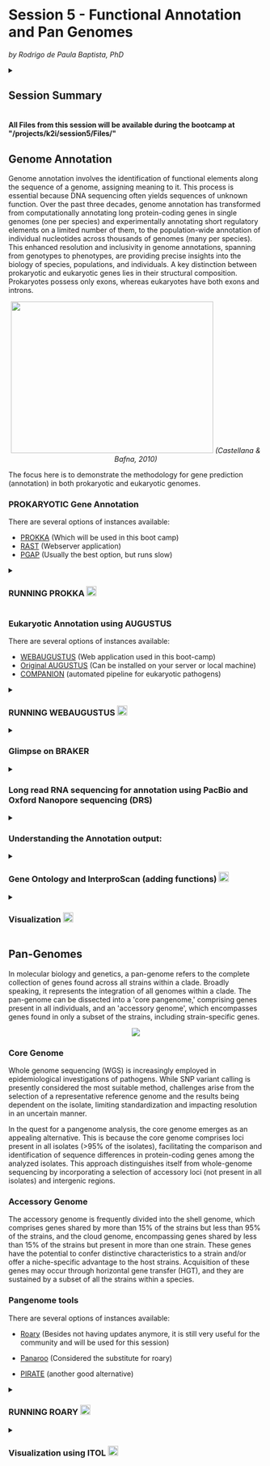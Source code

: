 # Session 5 - Functional Annotation and Pan Genomes
*by Rodrigo de Paula Baptista, PhD*

<details>
 <summary>
  
  ## Session Summary</summary>
 <p></p>

 * Genome Annotation
 
   * Prokaryotic annotation
  
     * Running Prokka
  
   * Eukaryotic Annotation
  
     * Training your prediction dataset

     * Running AUGUSTUS

     * Glimpse on BRAKER
    
   * Direct RNA sequencing for annotation
  
   * Understanding the output:

     * prokka output files

     * the gff file

   * Gene Ontology and InterproScan (adding functions)
     
   * Visualization
  
   

* Pan-Genomes
   * Core Genomes

   * Accessory Genomes

   * Running Roary the Pan-Genome pipeline
      
      * preparing dataset
      
      * Running Roary
      
      * Output files
      
      * Running Raxml to make a phylogenetic tree  
 
   * Visualization using ITOL
</details>

#### **All Files from this session will be available during the bootcamp at "/projects/k2i/session5/Files/"**

## Genome Annotation
Genome annotation involves the identification of functional elements along the sequence of a genome, assigning meaning to it. This process is essential because DNA sequencing often yields sequences of unknown function. Over the past three decades, genome annotation has transformed from computationally annotating long protein-coding genes in single genomes (one per species) and experimentally annotating short regulatory elements on a limited number of them, to the population-wide annotation of individual nucleotides across thousands of genomes (many per species). This enhanced resolution and inclusivity in genome annotations, spanning from genotypes to phenotypes, are providing precise insights into the biology of species, populations, and individuals.
A key distinction between prokaryotic and eukaryotic genes lies in their structural composition. Prokaryotes possess only exons, whereas eukaryotes have both exons and introns. 
<p align="center">
<img src="https://github.com/treangenlab/radmicrobes/assets/28576450/bf4a90cb-64f7-4f0b-b791-a623fc8fd3eb" width="400" height="300">
<em>(Castellana & Bafna, 2010)</em>
</p>

The focus here is to demonstrate the methodology for gene prediction (annotation) in both prokaryotic and eukaryotic genomes.

### PROKARYOTIC Gene Annotation

There are several options of instances available:
- [PROKKA](https://github.com/tseemann/prokka) (Which will be used in this boot camp)
- [RAST](https://rast.nmpdr.org/) (Webserver application)
- [PGAP](https://github.com/ncbi/pgap) (Usually the best option, but runs slow)

<details>
<summary>
 
 ### RUNNING PROKKA <img src="https://github.com/treangenlab/radmicrobes/assets/28576450/b4033000-380f-416a-aeec-ab7385412a6b" width="20" height="20"></summary>
<p></p>
 Prokka is a software tool designed for the rapid annotation of bacterial, archaeal, and viral genomes, generating output files that adhere to standard specifications.

 [Prokka documentation](https://github.com/tseemann/prokka)

#### <ins>Files to be used in this hands-on</ins>
File name  | Description | Location in the cluster
------------- | ------------- | ------------- 
ARLG-4673_assembly.fasta  | Assembled genome generated on session 1 | /projects/k2i/session5/Files/Prokka
my_genome.gff  | Pre-generated gff output | /projects/k2i/session5/Files/Prokka

**Basic Usage:**
```
###Prepare to run in interactive node
srun --pty --export=ALL --ntasks=1 --reservation=workshop --cpus-per-task=8 --mem=15GB --time=04:00:00 /bin/bash

###Activate Prokka's enviroment
ml Mamba
mamba activate /projects/k2i/session_conda_environments/S5_prokka_roary

##Run prokka
prokka --outdir prokka_test --prefix my_genome --rfam genome.fasta
```
**Flag explanation**

**--outdir** [name]      Output folder (in this case it will be a folder created as prokka_test in your current location)

**--prefix** [name]      Filename output prefix (in this case it will name your files with the my_genome prefix, e.g. my_genome.gff)

**--rfam**               Enable searching also for ncRNAs with Infernal+Rfam and not just protein-coding genes

<ins>For more options type:</ins>

```prokka -h```

<details>
 <summary>prokka options</summary>

```
General:
  --help            This help
  --version         Print version and exit
  --citation        Print citation for referencing Prokka
  --quiet           No screen output (default OFF)
  --debug           Debug mode: keep all temporary files (default OFF)
Setup:
  --listdb          List all configured databases
  --setupdb         Index all installed databases
  --cleandb         Remove all database indices
  --depends         List all software dependencies
Outputs:
  --outdir [X]      Output folder [auto] (default '')
  --force           Force overwriting existing output folder (default OFF)
  --prefix [X]      Filename output prefix [auto] (default '')
  --addgenes        Add 'gene' features for each 'CDS' feature (default OFF)
  --locustag [X]    Locus tag prefix (default 'PROKKA')
  --increment [N]   Locus tag counter increment (default '1')
  --gffver [N]      GFF version (default '3')
  --compliant       Force Genbank/ENA/DDJB compliance: --genes --mincontiglen 200 --centre XXX (default OFF)
  --centre [X]      Sequencing centre ID. (default '')
Organism details:
  --genus [X]       Genus name (default 'Genus')
  --species [X]     Species name (default 'species')
  --strain [X]      Strain name (default 'strain')
  --plasmid [X]     Plasmid name or identifier (default '')
Annotations:
  --kingdom [X]     Annotation mode: Archaea|Bacteria|Mitochondria|Viruses (default 'Bacteria')
  --gcode [N]       Genetic code / Translation table (set if --kingdom is set) (default '0')
  --prodigaltf [X]  Prodigal training file (default '')
  --gram [X]        Gram: -/neg +/pos (default '')
  --usegenus        Use genus-specific BLAST databases (needs --genus) (default OFF)
  --proteins [X]    Fasta file of trusted proteins to first annotate from (default '')
  --hmms [X]        Trusted HMM to first annotate from (default '')
  --metagenome      Improve gene predictions for highly fragmented genomes (default OFF)
  --rawproduct      Do not clean up /product annotation (default OFF)
Computation:
  --fast            Fast mode - skip CDS /product searching (default OFF)
  --cpus [N]        Number of CPUs to use [0=all] (default '8')
  --mincontiglen [N] Minimum contig size [NCBI needs 200] (default '1')
  --evalue [n.n]    Similarity e-value cut-off (default '1e-06')
  --rfam            Enable searching for ncRNAs with Infernal+Rfam (SLOW!) (default '0')
  --norrna          Don't run rRNA search (default OFF)
  --notrna          Don't run tRNA search (default OFF)
  --rnammer         Prefer RNAmmer over Barrnap for rRNA prediction (default OFF)
```
</details>

</details>

### Eukaryotic Annotation using AUGUSTUS

There are several options of instances available:
- [WEBAUGUSTUS](https://bioinf.uni-greifswald.de/webaugustus/) (Web application used in this boot-camp)
- [Original AUGUSTUS](https://github.com/Gaius-Augustus/Augustus) (Can be installed on your server or local machine)
- [COMPANION](https://companion.gla.ac.uk/) (automated pipeline for eukaryotic pathogens)

<details>
<summary>
 
### RUNNING WEBAUGUSTUS <img src="https://github.com/treangenlab/radmicrobes/assets/28576450/b4033000-380f-416a-aeec-ab7385412a6b" width="20" height="20"></summary>
<p></p>

#### <ins>Files to be used in this hands-on</ins>
File name  | Description | Location in the cluster
------------- | ------------- | ------------- 
Reference.fasta  | Close related reference genome used for training | /projects/k2i/session5/Files/WEBAUGUSTUS
Euk_genome.fasta  | Genome to be annotated | /projects/k2i/session5/Files/WEBAUGUSTUS
Protein_ref.fasta  | Reference protein evidence for training | /projects/k2i/session5/Files/WEBAUGUSTUS
Euk_genome_augustus.gff  | Pre-generated gff output | /projects/k2i/session5/Files/WEBAUGUSTUS

#### <ins>Training dataset for prediction</ins>

![WEBAUGUSTUS](https://github.com/treangenlab/radmicrobes/assets/28576450/79878937-e7f5-4001-b37b-dcd95e38e515)

#### <ins>Submission Form</ins>

For the training submission you need:
* Your Reference Genome in Fasta format: Reference.fasta
* Your Reference Genome Protein file in fasta format:  Protein_ref.fasta
<img width="448" alt="image" src="https://github.com/treangenlab/radmicrobes/assets/28576450/d801936b-2037-4da8-8693-6344e0d4514a">


#### <ins>Running the prediction using your trained dataset</ins>

Very Similar to submitting the Training but now providing the training parameter file generated from your training

![image](https://github.com/treangenlab/radmicrobes/assets/28576450/65a10cb5-7ec0-4f9a-ad7c-07244558589a)


**The parameters.tar.gz archive has a folder containing the following files is required for predicting genes in a new genome with pre-trained parameters that as observed have the probabilities for the feature prediction in your sample**

* species/species_parameters.cfg
* species/species_metapars.cfg
* species/species_metapars.utr.cfg
* species/species_exon_probs.pbl.withoutCRF
* species/species_exon_probs.pbl
* species/species_weightmatrix.txt
* species/species_intron_probs.pbl
* species/species_intron_probs.pbl.withoutCRF
* species/species_igenic_probs.pbl
* species/species_igenic_probs.pbl.withoutCRF

#### <ins>Expected differences between Prokaryotic and Eukaryotic GFF Features</ins>

* Prokaryotic Expected Features:
   * Gene, exon, CDS, short UTR length
* Eukaryotic expected Feature:
   * Gene, more than one exon per gene (single exon are also expected), intron, CDS (including splice variants), longer and more complex UTR lengths
</details>

<details>
<summary>

### Glimpse on BRAKER</summary>
<p></p>
BRAKER mainly features semi-unsupervised, extrinsic evidence data (RNA-Seq and/or protein spliced alignment information) supported by the training of GeneMark-ES/ET/EP/ETP and subsequent training of AUGUSTUS with the integration of extrinsic evidence in the final gene prediction step. It automates all the AUGUSTUS prediction process.

[BRAKER Documentation](https://github.com/Gaius-Augustus/BRAKER)
<br>
<img src="https://github.com/treangenlab/radmicrobes/assets/28576450/d554241d-b7a3-441e-95d8-32cd7d53e37f" width="350" height="300">


**Basic usage using protein data or/and RNAseq data:**
```
braker.pl --genome=genome.fa --prot_seq=orthodb.fa --bam=/path/to/SRA_ID1.bam
```
</details>
<details>
<summary>

### Long read RNA sequencing for annotation using PacBio and Oxford Nanopore sequencing (DRS)

</summary>

**PacBio Iso-Seq** method sequences the entire cDNA molecules – up to 10 kb or more – without the need for bioinformatics transcript assembly, so you can characterize novel genes and isoforms in bulk and single-cell transcriptomes.

**Nanopore direct RNA sequencing (DRS)** involves the continuous reading of native RNA strands, providing a valuable tool for validating *ab initio* annotations. 

Both techniques are particularly useful for obtaining information about gene boundaries, including untranslated regions (UTRs), and is adept at detecting alternative splicing events.

 
<img src="https://github.com/treangenlab/radmicrobes/assets/28576450/d0fc0990-fb26-4dd7-b99e-641c0d12f83c" >
<em>(Parker et al., 2020)</em>

Since the results from this assay would give you full-length transcripts, there is no need to perform a prediction or transcriptome assembly. Usually, you run [minimap2](https://github.com/lh3/minimap2) against your assembled genome and curate the annotation using tools such as [Webapollo2](https://github.com/GMOD/Apollo).

To analyze using [Isoseq3](https://github.com/ylipacbio/IsoSeq3)

```
#Consensus Calling
ccs movie.subreads.bam ccs.bam --no-polish --num-passes 1
#Primer removal and demultiplexing
lima ccs.bam barcoded_primers.fasta demux.ccs.bam --isoseq --no-pbi
#Clustering and transcript clean up
isoseq3 cluster demux.P5--P3.bam unpolished.bam --verbose
#Polishing (optional)
isoseq3 polish unpolished.bam m54020_171110_2301211.subreads.bam polished.bam
```

To run the alignment using minmap2 and DRS reads against a reference genome:

```
./minimap2 -ax splice -uf -k14 reference.fa reads.fq > aln.sam
```

</details>

<details>
<summary>

### Understanding the Annotation output:
</summary>
<p></p>

#### Prokka output files 

Many files are generated in prokka:
 
##### Output details</summary>

Extension	| Description
------------- | ------------- 
.gff	| This is the master annotation in GFF3 format, containing both sequences and annotations. It can be viewed directly in Artemis or IGV.
.gbk	| This is a standard Genbank file derived from the master .gff. If the input to prokka was a multi-FASTA, then this will be a multi-Genbank, with one record for each sequence.
.fna	| Nucleotide FASTA file of the input contig sequences.
.faa	| Protein FASTA file of the translated CDS sequences.
.ffn	| Nucleotide FASTA file of all the prediction transcripts (CDS, rRNA, tRNA, tmRNA, misc_RNA)
.sqn	| An ASN1 format "Sequin" file for submission to Genbank. It needs to be edited to set the correct taxonomy, authors, related publication etc.
.fsa	| Nucleotide FASTA file of the input contig sequences, used by "tbl2asn" to create the .sqn file. It is mostly the same as the .fna file, but with extra Sequin tags in the sequence description lines.
.tbl	| Feature Table file, used by "tbl2asn" to create the .sqn file.
.err	| Unacceptable annotations - the NCBI discrepancy report.
.log	| Contains all the output that Prokka produced during its run. This is a record of what settings you used, even if the --quiet option was enabled.
.txt	| Statistics relating to the annotated features found.
.tsv	| Tab-separated file of all features: locus_tag,ftype,len_bp,gene,EC_number,COG,product


#### The GFF File <img src="https://github.com/treangenlab/radmicrobes/assets/28576450/b4033000-380f-416a-aeec-ab7385412a6b" width="20" height="20"> </summary>

The GFF (General Feature Format) format consists of one line per feature, each containing 9 columns of data, plus optional track definition lines. 

![image](https://github.com/treangenlab/radmicrobes/assets/28576450/b71471f4-e603-4d17-886c-f64733865ae6)

**Fields must be tab-separated. Also, all but the final field in each feature line must contain a value; "empty" columns should be denoted with a '.'**

**1. seqname -** name of the chromosome or scaffold; chromosome names can be given with or without the 'chr' prefix.

**2. source -** name of the program that generated this feature, or the data source (database or project name)

**3. feature -** feature type name, e.g. gene, mRNA, exon, CDS, ncRNA, UTR, etc.

**4. start -** Start position of the feature, with sequence numbering starting at 1.

**5. end -** End position of the feature, with sequence numbering starting at 1.

**6. score -** A floating point value. (not important here)

**7. strand -** defined as + (forward) or - (reverse).

**8. frame -** One of '0', '1' or '2'. '0' indicates that the first base of the feature is the first base of a codon, '1' that the second base is the first base of a codon, and so on.

**9. attribute -** A semicolon-separated list of tag-value pairs, providing additional information about each feature.

<details>
<summary>
 
##### **Lets do some exercises!**</summary>

```
###How does your GFF file looks like?
less my_genome.gff

###How many features are in your gff file?
cat my_genome.gff | cut -s -f 3| sort| uniq -c

###Do we have a "Carbapenem-hydrolyzing beta-lactamase KPC" gene annotated in this genome?
more my_genome.gff| grep "KPC"

```
</details>
</details>
<details>
<summary>

 ### Gene Ontology and InterproScan (adding functions) <img src="https://github.com/treangenlab/radmicrobes/assets/28576450/b4033000-380f-416a-aeec-ab7385412a6b" width="20" height="20">
</summary> 

The Gene Ontology (GO) serves as a framework and set of concepts for delineating the functions of gene products across various organisms. Tailored for supporting the computational representation of biological systems, GO annotations establish associations between specific gene products and GO concepts. Together, these annotations create statements relevant to the function of the respective genes.


Practically, an ontology serves as a representation of our knowledge about a subject. In the context of biology, 'ontologies' encompass representations of detectable or directly observable entities and the relationships between them. The lack of a universal standard terminology in biology and related fields results in varied term usage specific to species, research areas, or even individual research groups, creating challenges in communication and data sharing.

To address this, the Gene Ontology project offers an ontology comprising defined terms that represent properties of gene products. This ontology spans three domains:

**1. Cellular component:** Encompassing the parts of a cell or its extracellular environment.

**2. Molecular function:** Describing the elemental activities of a gene product at the molecular level, such as binding or catalysis.

**3. Biological process:** Defining operations or sets of molecular events with a clear beginning and end, relevant to the functioning of integrated living units, including cells, tissues, organs, and organisms.


#### Blast2GO

[Blast2GO](https://www.blast2go.com/) is one of the best tools available to look for gene functions. (Besides being paid as part of OMICs Box it has a free trial and for some cases free basic versiohn for non-profit organization accounts)

* Simple usage with all analysis needed to add GO terms into your genome

* Basic worflow:

![image](https://github.com/treangenlab/radmicrobes/assets/28576450/beb2ca28-ca3c-4dec-aa5f-ebfb528ee4de)


#### Interproscan

Using [InterproScan](https://www.ebi.ac.uk/interpro/search/sequence/) ou can also visualize for other features such as domain location transmembrane domains, and signal peptides in your proteins.

**You just need to submit your protein sequence:**

![image](https://github.com/treangenlab/radmicrobes/assets/28576450/0ae73a5e-8eda-4a50-b8d5-3fdad1057eef)

**Exercise:** copy the first sequence on your prokka faa result and paste [here](https://www.ebi.ac.uk/interpro/search/sequence/). What do you see?

</details>
<details>
<summary>
  
 ### Visualization <img src="https://github.com/treangenlab/radmicrobes/assets/28576450/b4033000-380f-416a-aeec-ab7385412a6b" width="20" height="20"> </summary>
 <p> </p>
 
Integrative Genomics Viewer ([IGV](https://igv.org/app/)) <img src="https://github.com/treangenlab/radmicrobes/assets/28576450/dc1b3be9-9f71-4b33-b2b8-d5e55cc9c9b7" width="30" height="30">

* To visualize your genome and annotation:

  * Upload your genome:

![image](https://github.com/treangenlab/radmicrobes/assets/28576450/37fbc409-7192-4c2c-b988-094ee9fde4fc)

  * Upload your gff track: 

![image](https://github.com/treangenlab/radmicrobes/assets/28576450/a5d7ba21-7707-475f-8c0d-0e1428b3db75)

</details>


## Pan-Genomes

In molecular biology and genetics, a pan-genome refers to the complete collection of genes found across all strains within a clade. Broadly speaking, it represents the integration of all genomes within a clade. The pan-genome can be dissected into a 'core pangenome,' comprising genes present in all individuals, and an 'accessory genome', which encompasses genes found in only a subset of the strains, including strain-specific genes.
<p align="center">
<img src="https://github.com/treangenlab/radmicrobes/assets/28576450/6707150a-55d8-42be-a887-6e71fa617a75" >
</p>

### Core Genome

Whole genome sequencing (WGS) is increasingly employed in epidemiological investigations of pathogens. While SNP variant calling is presently considered the most suitable method, challenges arise from the selection of a representative reference genome and the results being dependent on the isolate, limiting standardization and impacting resolution in an uncertain manner.

In the quest for a pangenome analysis, the core genome emerges as an appealing alternative. This is because the core genome comprises loci present in all isolates (>95% of the isolates), facilitating the comparison and identification of sequence differences in protein-coding genes among the analyzed isolates. This approach distinguishes itself from whole-genome sequencing by incorporating a selection of accessory loci (not present in all isolates) and intergenic regions.

### Accessory Genome

The accessory genome is frequently divided into the shell genome, which comprises genes shared by more than 15% of the strains but less than 95% of the strains, and the cloud genome, encompassing genes shared by less than 15% of the strains but present in more than one strain.
These genes have the potential to confer distinctive characteristics to a strain and/or offer a niche-specific advantage to the host strains. Acquisition of these genes may occur through horizontal gene transfer (HGT), and they are sustained by a subset of all the strains within a species.

### Pangenome tools

There are several options of instances available:

* [Roary](https://sanger-pathogens.github.io/Roary/) (Besides not having updates anymore, it is still very useful for the community and will be used for this session)

* [Panaroo](https://github.com/gtonkinhill/panaroo) (Considered the substitute for roary)

* [PIRATE](https://github.com/SionBayliss/PIRATE) (another good alternative)

<details>
<summary>
 
 ### RUNNING ROARY <img src="https://github.com/treangenlab/radmicrobes/assets/28576450/b4033000-380f-416a-aeec-ab7385412a6b" width="20" height="20"></summary>
<p></p>
 
#### [Roary Documentation](https://sanger-pathogens.github.io/Roary/)

##### Preparing dataset

###### Files to be used in this hands-on
File name  | Description | Location in the cluster
------------- | ------------- | ------------- 
*.gff  | all pre made annotations using prokka for our analysis | /projects/k2i/session5/Files/roary_files/GFF/
my_genome_ST.tsv | Strain type from the assembled genome from sessions 1 and 3 | /projects/k2i/session5/Files/roary_files
core_gene_alignment.aln | Core alignment pre generated from roary for phylogeny | /projects/k2i/session5/Files/roary_files
accessory_binary_genes.fa.newick | Accessory phylogenetic tree generated by Roary | /projects/k2i/session5/Files/roary_files

```
mkdir roary_analysis
cp /path/session5/roary_files/* roary_analysis
cd roary_analysis
```
##### Running Roary <img src="https://github.com/treangenlab/radmicrobes/assets/28576450/b4033000-380f-416a-aeec-ab7385412a6b" width="20" height="20">
**Basic usage**
```
source /projects/k2i/roary/bin/activate
roary -p 5 -n -e -v *.gff
```

**Flag explanation**

**-p 5**   number of threads (5 in this example)

**-n**     fast core gene alignment with MAFFT

**-e**     create a multiFASTA alignment of core genes using PRANK

**-v**     verbose output to STDOUT

**(*)gff** All annotated files from your samples

##### Output files
File name  | Description 
------------- | ------------- 
core_gene_alignment.aln	| Core gene aligment 
accessory_binary_genes.fa.newick | Accessory gene tree
gene_presence_absence.csv | Table with information of gene presence and absense

##### Running Raxml to make a phylogenetic tree <img src="https://github.com/treangenlab/radmicrobes/assets/28576450/b4033000-380f-416a-aeec-ab7385412a6b" width="20" height="20">

**Basic usage:**
```
source /projects/k2i/radmicrobes-s4/bin/activate
raxml-ng --msa core_gene_alignment.aln --model GTR+G --all --bs-trees 10
```
**Flag explanation**

**--msa file.aln**  Alignment file generated by Roary

**--model GTR+G**   model of evolution for DNA and protein alignments for tree reconstruction (best model can be predicted using tools such as [Modeltest-NG](https://github.com/ddarriba/modeltest))

**--all**           all-in-one (ML search + bootstrapping)

**--bs-trees 10**   number of bootstraps replicates (10 replicates is not recommended since is too low, but we are using here to get results faster)

</details>

<details>
<summary>
 
 ### Visualization using ITOL <img src="https://github.com/treangenlab/radmicrobes/assets/28576450/b4033000-380f-416a-aeec-ab7385412a6b" width="20" height="20"></summary>
<p></p>
 
#### [ITOL Website](https://itol.embl.de/)

##### Visualizing your core tree

* **Step 1:** Upload your raxml tree [here](https://itol.embl.de/upload.cgi)

![image](https://github.com/treangenlab/radmicrobes/assets/28576450/c693b51a-5fd1-438d-8b6f-20bb433cc9c6)

* **Step 2:** In the control panel select Advanced and then click on midpoint root

  ![image](https://github.com/treangenlab/radmicrobes/assets/28576450/9effbbd9-438b-47e5-98e6-e2162cf9f922)

##### Adding Information (Sequencing types)

* **Create a dataset:**

![image](https://github.com/treangenlab/radmicrobes/assets/28576450/a92a7726-88fa-42a4-93ec-6907e3c7686e)

* **Add information about your samples (my_genomes_STs.tsv):**

![image](https://github.com/treangenlab/radmicrobes/assets/28576450/8ccd2440-960c-4815-91e2-232bc0984276)

   * **Input file**

      * Contains three columns (see example below):


Sample name  | Color code | Information (ST)
------------- | ------------- | ------------- 
C1016_genome | #0A11C8 | 307
C1069_genome | #048B52 | 258
C1122_genome | #0A11C8 | 307
C1151_genome | #0A11C8 | 307         

* **Core gene tree**

![image](https://github.com/treangenlab/radmicrobes/assets/28576450/f26ffaa9-c76b-41f7-b54d-8fb8db2e1723)


##### How about the Accessory?

![image](https://github.com/treangenlab/radmicrobes/assets/28576450/ab3dc488-7a2f-438b-8b79-23982aaf201e)

##### Discussion

* What are the differences that you see between core and Accessory trees? What information you can extract from it?

</details>
